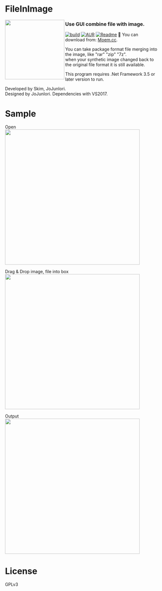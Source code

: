 # FileInImage

<img src="https://github.com/jojuniori/FileInImage/raw/master/icon.png" width="196px" align="left">

### Use GUI combine file with image.

[![build](https://img.shields.io/badge/build-passing-brightgreen.svg)][master]
[![AUR](https://img.shields.io/aur/license/yaourt.svg)][master]
[![Readme](https://img.shields.io/badge/readme-%E4%B8%AD%E6%96%87%E8%AF%B4%E6%98%8E-blue.svg)](https://github.com/jojuniori/FileInImage/blob/master/README_CN.md)
:floppy_disk: You can download from: [Moem.cc](https://www.moem.cc/software/FileInImage). 

You can take package format file merging into the image, like "rar" "zip" "7z".   
when your synthetic image changed back to the original file format it is still available.

This program requires .Net Framework 3.5 or later version to run.

Developed by Skim, JoJunIori.  
Designed by JoJunIori.
Dependencies with VS2017.


# Sample

Open  
<img src="https://github.com/jojuniori/FileInImage/raw/master/sample_open_cn.png" width="445px">  

Drag & Drop image, file into box   
<img src="https://github.com/jojuniori/FileInImage/raw/master/sample_input_cn.png" width="445px">  

Output  
<img src="https://github.com/jojuniori/FileInImage/raw/master/sample_output_cn.png" width="445px">  

# License

GPLv3

[master]: https://github.com/jojuniori/FileInImage
